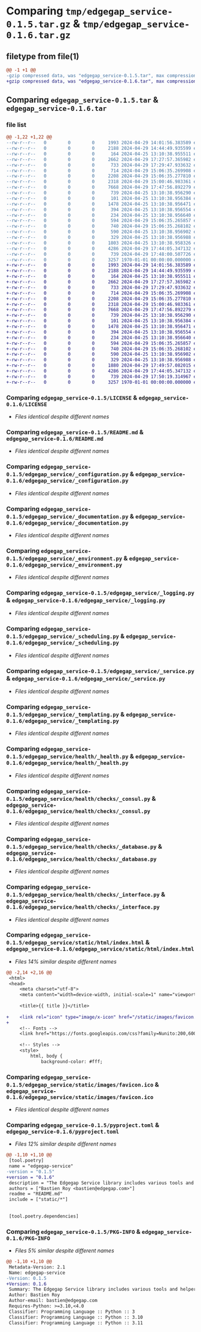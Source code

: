 # Comparing `tmp/edgegap_service-0.1.5.tar.gz` & `tmp/edgegap_service-0.1.6.tar.gz`

## filetype from file(1)

```diff
@@ -1 +1 @@
-gzip compressed data, was "edgegap_service-0.1.5.tar", max compression
+gzip compressed data, was "edgegap_service-0.1.6.tar", max compression
```

## Comparing `edgegap_service-0.1.5.tar` & `edgegap_service-0.1.6.tar`

### file list

```diff
@@ -1,22 +1,22 @@
--rw-r--r--   0        0        0     1993 2024-04-29 14:01:56.383589 edgegap_service-0.1.5/LICENSE
--rw-r--r--   0        0        0     2188 2024-04-29 14:44:49.935599 edgegap_service-0.1.5/README.md
--rw-r--r--   0        0        0      164 2024-04-25 13:10:38.955511 edgegap_service-0.1.5/edgegap_service/__init__.py
--rw-r--r--   0        0        0     2662 2024-04-29 17:27:57.365982 edgegap_service-0.1.5/edgegap_service/_configuration.py
--rw-r--r--   0        0        0      733 2024-04-29 17:29:47.933632 edgegap_service-0.1.5/edgegap_service/_documentation.py
--rw-r--r--   0        0        0      714 2024-04-29 15:06:35.269908 edgegap_service-0.1.5/edgegap_service/_environment.py
--rw-r--r--   0        0        0     2208 2024-04-29 15:06:35.277810 edgegap_service-0.1.5/edgegap_service/_logging.py
--rw-r--r--   0        0        0     2318 2024-04-29 15:00:46.983361 edgegap_service-0.1.5/edgegap_service/_scheduling.py
--rw-r--r--   0        0        0     7668 2024-04-29 17:47:56.892279 edgegap_service-0.1.5/edgegap_service/_service.py
--rw-r--r--   0        0        0      739 2024-04-25 13:10:38.956290 edgegap_service-0.1.5/edgegap_service/_templating.py
--rw-r--r--   0        0        0      101 2024-04-25 13:10:38.956384 edgegap_service-0.1.5/edgegap_service/health/__init__.py
--rw-r--r--   0        0        0     1478 2024-04-25 13:10:38.956471 edgegap_service-0.1.5/edgegap_service/health/_health.py
--rw-r--r--   0        0        0      394 2024-04-25 13:10:38.956554 edgegap_service-0.1.5/edgegap_service/health/_model.py
--rw-r--r--   0        0        0      234 2024-04-25 13:10:38.956640 edgegap_service-0.1.5/edgegap_service/health/checks/__init__.py
--rw-r--r--   0        0        0      594 2024-04-29 15:06:35.265857 edgegap_service-0.1.5/edgegap_service/health/checks/_consul.py
--rw-r--r--   0        0        0      740 2024-04-29 15:06:35.268102 edgegap_service-0.1.5/edgegap_service/health/checks/_database.py
--rw-r--r--   0        0        0      590 2024-04-25 13:10:38.956902 edgegap_service-0.1.5/edgegap_service/health/checks/_interface.py
--rw-r--r--   0        0        0      329 2024-04-25 13:10:38.956988 edgegap_service-0.1.5/edgegap_service/health/checks/_model.py
--rw-r--r--   0        0        0     1803 2024-04-25 13:10:38.958326 edgegap_service-0.1.5/edgegap_service/static/html/index.html
--rw-r--r--   0        0        0     4286 2024-04-29 17:44:05.347132 edgegap_service-0.1.5/edgegap_service/static/images/favicon.ico
--rw-r--r--   0        0        0      739 2024-04-29 17:48:00.507726 edgegap_service-0.1.5/pyproject.toml
--rw-r--r--   0        0        0     3257 1970-01-01 00:00:00.000000 edgegap_service-0.1.5/PKG-INFO
+-rw-r--r--   0        0        0     1993 2024-04-29 14:01:56.383589 edgegap_service-0.1.6/LICENSE
+-rw-r--r--   0        0        0     2188 2024-04-29 14:44:49.935599 edgegap_service-0.1.6/README.md
+-rw-r--r--   0        0        0      164 2024-04-25 13:10:38.955511 edgegap_service-0.1.6/edgegap_service/__init__.py
+-rw-r--r--   0        0        0     2662 2024-04-29 17:27:57.365982 edgegap_service-0.1.6/edgegap_service/_configuration.py
+-rw-r--r--   0        0        0      733 2024-04-29 17:29:47.933632 edgegap_service-0.1.6/edgegap_service/_documentation.py
+-rw-r--r--   0        0        0      714 2024-04-29 15:06:35.269908 edgegap_service-0.1.6/edgegap_service/_environment.py
+-rw-r--r--   0        0        0     2208 2024-04-29 15:06:35.277810 edgegap_service-0.1.6/edgegap_service/_logging.py
+-rw-r--r--   0        0        0     2318 2024-04-29 15:00:46.983361 edgegap_service-0.1.6/edgegap_service/_scheduling.py
+-rw-r--r--   0        0        0     7668 2024-04-29 17:47:56.892279 edgegap_service-0.1.6/edgegap_service/_service.py
+-rw-r--r--   0        0        0      739 2024-04-25 13:10:38.956290 edgegap_service-0.1.6/edgegap_service/_templating.py
+-rw-r--r--   0        0        0      101 2024-04-25 13:10:38.956384 edgegap_service-0.1.6/edgegap_service/health/__init__.py
+-rw-r--r--   0        0        0     1478 2024-04-25 13:10:38.956471 edgegap_service-0.1.6/edgegap_service/health/_health.py
+-rw-r--r--   0        0        0      394 2024-04-25 13:10:38.956554 edgegap_service-0.1.6/edgegap_service/health/_model.py
+-rw-r--r--   0        0        0      234 2024-04-25 13:10:38.956640 edgegap_service-0.1.6/edgegap_service/health/checks/__init__.py
+-rw-r--r--   0        0        0      594 2024-04-29 15:06:35.265857 edgegap_service-0.1.6/edgegap_service/health/checks/_consul.py
+-rw-r--r--   0        0        0      740 2024-04-29 15:06:35.268102 edgegap_service-0.1.6/edgegap_service/health/checks/_database.py
+-rw-r--r--   0        0        0      590 2024-04-25 13:10:38.956902 edgegap_service-0.1.6/edgegap_service/health/checks/_interface.py
+-rw-r--r--   0        0        0      329 2024-04-25 13:10:38.956988 edgegap_service-0.1.6/edgegap_service/health/checks/_model.py
+-rw-r--r--   0        0        0     1880 2024-04-29 17:49:57.082015 edgegap_service-0.1.6/edgegap_service/static/html/index.html
+-rw-r--r--   0        0        0     4286 2024-04-29 17:44:05.347132 edgegap_service-0.1.6/edgegap_service/static/images/favicon.ico
+-rw-r--r--   0        0        0      739 2024-04-29 17:50:19.314967 edgegap_service-0.1.6/pyproject.toml
+-rw-r--r--   0        0        0     3257 1970-01-01 00:00:00.000000 edgegap_service-0.1.6/PKG-INFO
```

### Comparing `edgegap_service-0.1.5/LICENSE` & `edgegap_service-0.1.6/LICENSE`

 * *Files identical despite different names*

### Comparing `edgegap_service-0.1.5/README.md` & `edgegap_service-0.1.6/README.md`

 * *Files identical despite different names*

### Comparing `edgegap_service-0.1.5/edgegap_service/_configuration.py` & `edgegap_service-0.1.6/edgegap_service/_configuration.py`

 * *Files identical despite different names*

### Comparing `edgegap_service-0.1.5/edgegap_service/_documentation.py` & `edgegap_service-0.1.6/edgegap_service/_documentation.py`

 * *Files identical despite different names*

### Comparing `edgegap_service-0.1.5/edgegap_service/_environment.py` & `edgegap_service-0.1.6/edgegap_service/_environment.py`

 * *Files identical despite different names*

### Comparing `edgegap_service-0.1.5/edgegap_service/_logging.py` & `edgegap_service-0.1.6/edgegap_service/_logging.py`

 * *Files identical despite different names*

### Comparing `edgegap_service-0.1.5/edgegap_service/_scheduling.py` & `edgegap_service-0.1.6/edgegap_service/_scheduling.py`

 * *Files identical despite different names*

### Comparing `edgegap_service-0.1.5/edgegap_service/_service.py` & `edgegap_service-0.1.6/edgegap_service/_service.py`

 * *Files identical despite different names*

### Comparing `edgegap_service-0.1.5/edgegap_service/_templating.py` & `edgegap_service-0.1.6/edgegap_service/_templating.py`

 * *Files identical despite different names*

### Comparing `edgegap_service-0.1.5/edgegap_service/health/_health.py` & `edgegap_service-0.1.6/edgegap_service/health/_health.py`

 * *Files identical despite different names*

### Comparing `edgegap_service-0.1.5/edgegap_service/health/checks/_consul.py` & `edgegap_service-0.1.6/edgegap_service/health/checks/_consul.py`

 * *Files identical despite different names*

### Comparing `edgegap_service-0.1.5/edgegap_service/health/checks/_database.py` & `edgegap_service-0.1.6/edgegap_service/health/checks/_database.py`

 * *Files identical despite different names*

### Comparing `edgegap_service-0.1.5/edgegap_service/health/checks/_interface.py` & `edgegap_service-0.1.6/edgegap_service/health/checks/_interface.py`

 * *Files identical despite different names*

### Comparing `edgegap_service-0.1.5/edgegap_service/static/html/index.html` & `edgegap_service-0.1.6/edgegap_service/static/html/index.html`

 * *Files 14% similar despite different names*

```diff
@@ -2,14 +2,16 @@
 <html>
 <head>
     <meta charset="utf-8">
     <meta content="width=device-width, initial-scale=1" name="viewport">
 
     <title>{{ title }}</title>
 
+    <link rel="icon" type="image/x-icon" href="/static/images/favicon.ico">
+
     <!-- Fonts -->
     <link href="https://fonts.googleapis.com/css?family=Nunito:200,600" rel="stylesheet">
 
     <!-- Styles -->
     <style>
         html, body {
             background-color: #fff;
```

### Comparing `edgegap_service-0.1.5/edgegap_service/static/images/favicon.ico` & `edgegap_service-0.1.6/edgegap_service/static/images/favicon.ico`

 * *Files identical despite different names*

### Comparing `edgegap_service-0.1.5/pyproject.toml` & `edgegap_service-0.1.6/pyproject.toml`

 * *Files 12% similar despite different names*

```diff
@@ -1,10 +1,10 @@
 [tool.poetry]
 name = "edgegap-service"
-version = "0.1.5"
+version = "0.1.6"
 description = "The Edgegap Service library includes various tools and helpers for creating FastAPI Service with easy integration. It is designed for use within the Edgegap organization."
 authors = ["Bastien Roy <bastien@edgegap.com>"]
 readme = "README.md"
 include = ["static/*"]
 
 
 [tool.poetry.dependencies]
```

### Comparing `edgegap_service-0.1.5/PKG-INFO` & `edgegap_service-0.1.6/PKG-INFO`

 * *Files 5% similar despite different names*

```diff
@@ -1,10 +1,10 @@
 Metadata-Version: 2.1
 Name: edgegap-service
-Version: 0.1.5
+Version: 0.1.6
 Summary: The Edgegap Service library includes various tools and helpers for creating FastAPI Service with easy integration. It is designed for use within the Edgegap organization.
 Author: Bastien Roy
 Author-email: bastien@edgegap.com
 Requires-Python: >=3.10,<4.0
 Classifier: Programming Language :: Python :: 3
 Classifier: Programming Language :: Python :: 3.10
 Classifier: Programming Language :: Python :: 3.11
```

